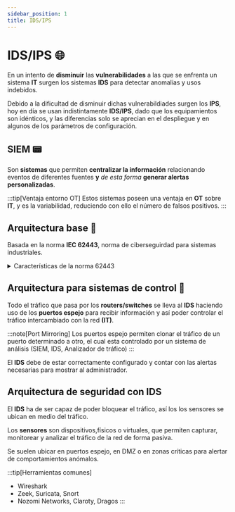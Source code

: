 ```yaml
---
sidebar_position: 1
title: IDS/IPS
---
```


# IDS/IPS :globe_with_meridians:
En un intento de **disminuir** las **vulnerabilidades** a las que se enfrenta un sistema **IT** surgen los sistemas **IDS** para detectar anomalías y usos indebidos.

Debido a la dificultad de disminuir dichas vulnerabildiades surgen los **IPS**, hoy en día se usan indistintamente **IDS/IPS**, dado que los equipamientos son idénticos, y las diferencias solo se aprecian en el despliegue y en algunos de los parámetros de configuración.


## SIEM :pager:
Son **sistemas** que permiten **centralizar la información** relacionando eventos de diferentes fuentes **y** *de esta forma* **generar alertas personalizadas**.

:::tip[Ventaja entorno OT]
Estos sistemas poseen una ventaja en **OT** sobre **IT**, y es la variabilidad, reduciendo con ello el número de falsos positivos.
:::

## Arquitectura base :pushpin:

Basada en la norma **IEC 62443**, norma de ciberseguirdad para sistemas industriales.

<details>
<summary>
Características de la norma 62443
</summary>

- <b>Segmentación de la red</b>: división en zonas dependiendo de su nivel crítico. Utilizar: routers y switches gestionados.

- <b>Defensa</b>: diversificar, no confiar solo en un punto de seguridad. Utilizar: Autenticación, Firewalls...

- <b>Niveles de madurez de seguridad</b>: de SL1 (protección contra errores consecuencia de accidentes) hasta SL4 (protección contra ataques organizados).

- <b>Control de acceso mediante roles</b>: solo las personas autorizadas pueden operar ciertos sistemas.

- <b>Gestionar el ciclo de vida</b>: mantener y controlar los sistemas desde su instalación hasta el presente día.


</details>


## Arquitectura para sistemas de control :beginner:
Todo el tráfico que pasa por los **routers/switches** se lleva al **IDS** haciendo uso de los **puertos espejo** para recibir información y así poder controlar el tráfico intercambiado con la red **(IT)**.

:::note[Port Mirroring]
Los puertos espejo permiten clonar el tráfico de un puerto determinado a otro, el cual esta controlado por un sistema de análisis (SIEM, IDS, Analizador de tráfico)
:::


El **IDS** debe de estar correctamente configurado y contar con las alertas necesarias para mostrar al administrador.


## Arquitectura de seguridad con IDS
El **IDS** ha de ser capaz de poder bloquear el tráfico, así los los sensores se ubican en medio del tráfico.

Los **sensores** son dispositivos,físicos o virtuales, que permiten capturar, monitorear y analizar el tráfico de la red de forma pasiva.

Se suelen ubicar en puertos espejo, en DMZ o en zonas críticas para alertar de comportamientos anómalos.

:::tip[Herramientas comunes]
- Wireshark
- Zeek, Suricata, Snort
- Nozomi Networks, Claroty, Dragos
:::















